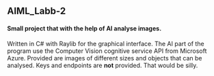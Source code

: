 ## AIML_Labb-2

#### Small project that with the help of AI analyse images.

  Written in C# with Raylib for the graphical interface.
  The AI part of the program use the Computer Vision cognitive service API from Microsoft Azure.
  Provided are images of different sizes and objects that can be analysed.
  Keys and endpoints are **not** provided. That would be silly.
